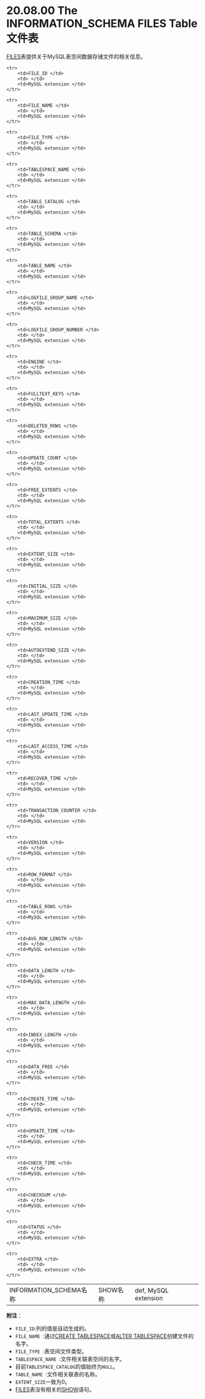 # 20.08.00 The INFORMATION_SCHEMA FILES Table 文件表

[FILES]()表提供关于MySQL表空间数据存储文件的相关信息。

<table>
    <tr>
        <td>INFORMATION_SCHEMA名称</td>
		<td>SHOW名称</td>
		<td>def, MySQL extension</td>
    </tr>   
 	    
	<tr>
        <td>FILE_ID </td>
		<td> </td>
		<td>MySQL extension </td>
    </tr>

	<tr>
        <td>FILE_NAME </td>
		<td> </td>
		<td>MySQL extension </td>
    </tr>

    <tr>
        <td>FILE_TYPE </td>
		<td> </td>
		<td>MySQL extension </td>
    </tr>

    <tr>
        <td>TABLESPACE_NAME </td>
		<td> </td>
		<td>MySQL extension </td>
    </tr>

    <tr>
        <td>TABLE_CATALOG </td>
		<td> </td>
		<td>MySQL extension </td>
    </tr>

	<tr>
        <td>TABLE_SCHEMA </td>
		<td> </td>
		<td>MySQL extension </td>
    </tr>

	<tr>
        <td>TABLE_NAME </td>
		<td> </td>
		<td>MySQL extension </td>
    </tr>

	<tr>
        <td>LOGFILE_GROUP_NAME </td>
		<td> </td>
		<td>MySQL extension </td>
    </tr>

	<tr>
        <td>LOGFILE_GROUP_NUMBER </td>
		<td> </td>
		<td>MySQL extension </td>
    </tr>

	<tr>
        <td>ENGINE </td>
		<td> </td>
		<td>MySQL extension </td>
    </tr>

	<tr>
        <td>FULLTEXT_KEYS </td>
		<td> </td>
		<td>MySQL extension </td>
    </tr>

	<tr>
        <td>DELETED_ROWS </td>
		<td> </td>
		<td>MySQL extension </td>
    </tr>

	<tr>
        <td>UPDATE_COUNT </td>
		<td> </td>
		<td>MySQL extension </td>
    </tr>

	<tr>
        <td>FREE_EXTENTS </td>
		<td> </td>
		<td>MySQL extension </td>
    </tr>

	<tr>
        <td>TOTAL_EXTENTS </td>
		<td> </td>
		<td>MySQL extension </td>
    </tr>

	<tr>
        <td>EXTENT_SIZE </td>
		<td> </td>
		<td>MySQL extension </td>
    </tr>

	<tr>
        <td>INITIAL_SIZE </td>
		<td> </td>
		<td>MySQL extension </td>
    </tr>

	<tr>
        <td>MAXIMUM_SIZE </td>
		<td> </td>
		<td>MySQL extension </td>
    </tr>

	<tr>
        <td>AUTOEXTEND_SIZE </td>
		<td> </td>
		<td>MySQL extension </td>
    </tr>

	<tr>
        <td>CREATION_TIME </td>
		<td> </td>
		<td>MySQL extension </td>
    </tr>

	<tr>
        <td>LAST_UPDATE_TIME </td>
		<td> </td>
		<td>MySQL extension </td>
    </tr>

	<tr>
        <td>LAST_ACCESS_TIME </td>
		<td> </td>
		<td>MySQL extension </td>
    </tr>

	<tr>
        <td>RECOVER_TIME </td>
		<td> </td>
		<td>MySQL extension </td>
    </tr>

	<tr>
        <td>TRANSACTION_COUNTER </td>
		<td> </td>
		<td>MySQL extension </td>
    </tr>

	<tr>
        <td>VERSION </td>
		<td> </td>
		<td>MySQL extension </td>
    </tr>

	<tr>
        <td>ROW_FORMAT </td>
		<td> </td>
		<td>MySQL extension </td>
    </tr>

	<tr>
        <td>TABLE_ROWS </td>
		<td> </td>
		<td>MySQL extension </td>
    </tr>

	<tr>
        <td>AVG_ROW_LENGTH </td>
		<td> </td>
		<td>MySQL extension </td>
    </tr>

	<tr>
        <td>DATA_LENGTH </td>
		<td> </td>
		<td>MySQL extension </td>
    </tr>

	<tr>
        <td>MAX_DATA_LENGTH </td>
		<td> </td>
		<td>MySQL extension </td>
    </tr>

	<tr>
        <td>INDEX_LENGTH </td>
		<td> </td>
		<td>MySQL extension </td>
    </tr>

	<tr>
        <td>DATA_FREE </td>
		<td> </td>
		<td>MySQL extension </td>
    </tr>

	<tr>
        <td>CREATE_TIME </td>
		<td> </td>
		<td>MySQL extension </td>
    </tr>

	<tr>
        <td>UPDATE_TIME </td>
		<td> </td>
		<td>MySQL extension </td>
    </tr>

	<tr>
        <td>CHECK_TIME </td>
		<td> </td>
		<td>MySQL extension </td>
    </tr>

	<tr>
        <td>CHECKSUM </td>
		<td> </td>
		<td>MySQL extension </td>
    </tr>

	<tr>
        <td>STATUS </td>
		<td> </td>
		<td>MySQL extension </td>
    </tr>

	<tr>
        <td>EXTRA </td>
		<td> </td>
		<td>MySQL extension </td>
    </tr>
</table>

**附注**：

- `FILE_ID`:列的值是自动生成的。
- `FILE_NAME `:通过[CREATE TABLESPACE]()或[ALTER TABLESPACE]()创建文件的名字。
- `FILE_TYPE `:表空间文件类型。
- `TABLESPACE_NAME `:文件相关联表空间的名字。
- 目前`TABLESPACE_CATALOG`的值始终为`NULL`。
- `TABLE_NAME `:文件相关联表的名称。
- `EXTENT_SIZE`一致为0。
- [FILES]()表没有相关的[SHOW]()语句。
